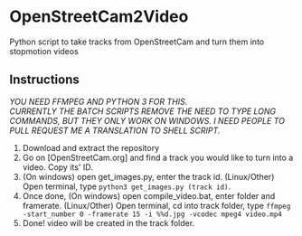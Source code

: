 # OpenStreetCam2Video
Python script to take tracks from OpenStreetCam and turn them into stopmotion videos<br/>
## Instructions
*YOU NEED FFMPEG AND PYTHON 3 FOR THIS.*<br/>
*CURRENTLY THE BATCH SCRIPTS REMOVE THE NEED TO TYPE LONG COMMANDS, BUT THEY ONLY WORK ON WINDOWS. I NEED PEOPLE TO PULL REQUEST ME A TRANSLATION TO SHELL SCRIPT.* <br/>

1) Download and extract the repository
2) Go on [OpenStreetCam.org] and find a track you would like to turn into a video. Copy its' ID.
3) (On windows) open get_images.py, enter the track id. (Linux/Other) Open terminal, type `python3 get_images.py (track id)`.
4) Once done, (On windows) open compile_video.bat, enter folder and framerate. (Linux/Other) Open terminal, cd into track folder, type `ffmpeg -start_number 0 -framerate 15 -i %%d.jpg -vcodec mpeg4 video.mp4`
5) Done! video will be created in the track folder.
